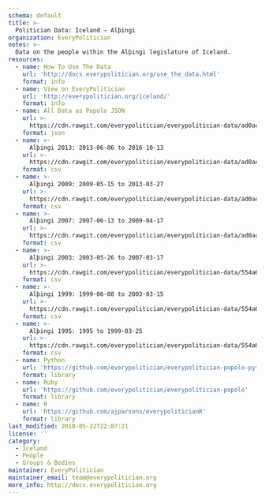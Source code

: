 ```yaml
---
schema: default
title: >-
  Politician Data: Iceland — Alþingi
organization: EveryPolitician
notes: >-
  Data on the people within the Alþingi legislature of Iceland.
resources:
  - name: How To Use The Data
    url: 'http://docs.everypolitician.org/use_the_data.html'
    format: info
  - name: View on EveryPolitician
    url: 'http://everypolitician.org/iceland/'
    format: info
  - name: All Data as Popolo JSON
    url: >-
      https://cdn.rawgit.com/everypolitician/everypolitician-data/ad0ac45dd45a93ac0c8c9941ece29603c144bf69/data/Iceland/Assembly/ep-popolo-v1.0.json
    format: json
  - name: >-
      Alþingi 2013: 2013-06-06 to 2016-10-13
    url: >-
      https://cdn.rawgit.com/everypolitician/everypolitician-data/ad0ac45dd45a93ac0c8c9941ece29603c144bf69/data/Iceland/Assembly/term-2013.csv
    format: csv
  - name: >-
      Alþingi 2009: 2009-05-15 to 2013-03-27
    url: >-
      https://cdn.rawgit.com/everypolitician/everypolitician-data/ad0ac45dd45a93ac0c8c9941ece29603c144bf69/data/Iceland/Assembly/term-2009.csv
    format: csv
  - name: >-
      Alþingi 2007: 2007-06-13 to 2009-04-17
    url: >-
      https://cdn.rawgit.com/everypolitician/everypolitician-data/ad0ac45dd45a93ac0c8c9941ece29603c144bf69/data/Iceland/Assembly/term-2007.csv
    format: csv
  - name: >-
      Alþingi 2003: 2003-05-26 to 2007-03-17
    url: >-
      https://cdn.rawgit.com/everypolitician/everypolitician-data/554a6cb306153130ac5558e4c015471d63e57cb7/data/Iceland/Assembly/term-2003.csv
    format: csv
  - name: >-
      Alþingi 1999: 1999-06-08 to 2003-03-15
    url: >-
      https://cdn.rawgit.com/everypolitician/everypolitician-data/554a6cb306153130ac5558e4c015471d63e57cb7/data/Iceland/Assembly/term-1999.csv
    format: csv
  - name: >-
      Alþingi 1995: 1995 to 1999-03-25
    url: >-
      https://cdn.rawgit.com/everypolitician/everypolitician-data/554a6cb306153130ac5558e4c015471d63e57cb7/data/Iceland/Assembly/term-1995.csv
    format: csv
  - name: Python
    url: 'https://github.com/everypolitician/everypolitician-popolo-python'
    format: library
  - name: Ruby
    url: 'https://github.com/everypolitician/everypolitician-popolo'
    format: library
  - name: R
    url: 'https://github.com/ajparsons/everypoliticianR'
    format: library
last_modified: 2018-05-22T22:07:21
license: ''
category:
  - Iceland
  - People
  - Groups & Bodies
maintainer: EveryPolitician
maintainer_email: team@everypolitician.org
more_info: http://docs.everypolitician.org
---
```

